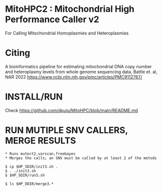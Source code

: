 # MitoHPC2 : Mitochondrial High Performance Caller v2 #

For Calling Mitochondrial Homoplasmies and Heteroplasmies

# Citing #

A bioinformatics pipeline for estimating mitochondrial DNA copy number and heteroplasmy levels from whole genome sequencing data, Battle et. al, NAR 2022
https://www.ncbi.nlm.nih.gov/pmc/articles/PMC9112767/ 

# INSTALL/RUN ##
    
Check https://github.com/dpuiu/MitoHPC/blob/main/README.md

# RUN MUTIPLE SNV CALLERS, MERGE RESULTS #
     
    * Runs mutect2,varscan,freebayes    
    * Merges the calls; an SNV must be called by at least 2 of the metods
    
    $ cp $HP_SDIR/init3.sh .
    $ . ./init3.sh
    $ $HP_SDIR/run3.sh        

    $ ls $HP_ODIR/merge3.*
